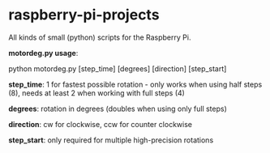 # raspberry-pi-projects
All kinds of small (python) scripts for the Raspberry Pi.

**motordeg.py usage**:

python motordeg.py [step_time] [degrees] [direction] [step_start]

**step_time**: 1 for fastest possible rotation - only works when using half steps (8), needs at least 2 when working with full steps (4)

**degrees**: rotation in degrees (doubles when using only full steps)

**direction**: cw for clockwise, ccw for counter clockwise

**step_start**: only required for multiple high-precision rotations
